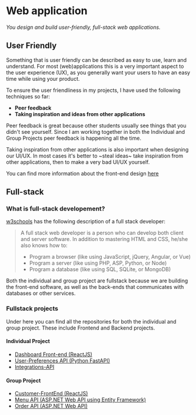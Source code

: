 # Web application
*You design and build user-friendly, full-stack web applications.*

## User Friendly
Something that is user friendly can be described as easy to use, learn and understand.
For most (web)applications this is a very important aspect to the user experience (UX), as you generally want your users to have an easy time while using your product.

To ensure the user friendliness in my projects, I have used the following techniques so far:
- **Peer feedback**
- **Taking inspiration and ideas from other applications**

Peer feedback is great because other students usually see things that you didn't see yourself. Since I am working together in both the Individual and Group Projects peer feedback is happening all the time.

Taking inspiration from other applications is also important when designing our UI/UX. In most cases it's better to ~steal ideas~ take inspiration from other applications, then to make a very bad UI/UX yourself.

You can find more information about the front-end design [here](https://github.com/IPS3-DB04-Teun-Mos-Lukas-Jansen/Documentation/wiki/Documentation-Front-End#designs)

## Full-stack
### What is full-stack developement?
[w3schools](https://www.w3schools.com/whatis/whatis_fullstack.asp) has the following description of a full stack developer:
>A full stack web developer is a person who can develop both client and server software.
>In addition to mastering HTML and CSS, he/she also knows how to:
>- Program a browser (like using JavaScript, jQuery, Angular, or Vue)
>- Program a server (like using PHP, ASP, Python, or Node)
>- Program a database (like using SQL, SQLite, or MongoDB)

Both the individual and group project are fullstack because we are building the front-end software, as well as the back-ends that communicates with databases or other services.

### Fullstack projects
Under here you can find all the repositories for both the individual and group project.
These include Frontend and Backend projects.

#### Individual Project
- [Dashboard Front-end (ReactJS)](https://github.com/IPS3-DB04-Teun-Mos-Lukas-Jansen/Dashboard-Front-End)
- [User-Preferences API (Python FastAPI)](https://github.com/IPS3-DB04-Teun-Mos-Lukas-Jansen/User-Preferences-API)
- [Integrations-API](https://github.com/IPS3-DB04-Teun-Mos-Lukas-Jansen/Integration-API)

#### Group Project
- [Customer-FrontEnd (ReactJS)](https://github.com/Modus-1/customer-frontend)
- [Menu API (ASP.NET Web API using Entity Framework)](https://github.com/Modus-1/menu-api)
- [Order API (ASP.NET Web API)](https://github.com/Modus-1/order-api)
